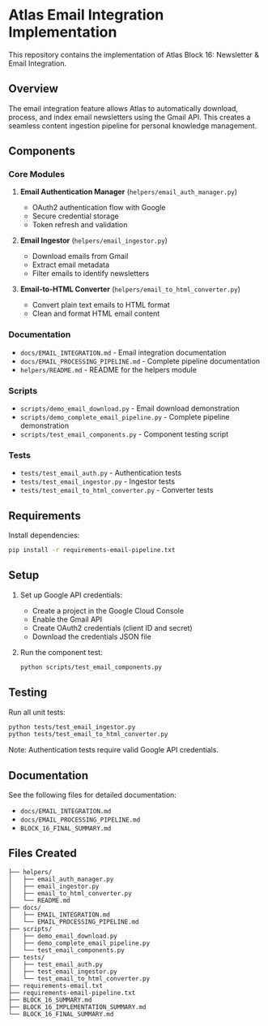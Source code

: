 # Atlas Email Integration Implementation

This repository contains the implementation of Atlas Block 16: Newsletter & Email Integration.

## Overview

The email integration feature allows Atlas to automatically download, process, and index email newsletters using the Gmail API. This creates a seamless content ingestion pipeline for personal knowledge management.

## Components

### Core Modules

1. **Email Authentication Manager** (`helpers/email_auth_manager.py`)
   - OAuth2 authentication flow with Google
   - Secure credential storage
   - Token refresh and validation

2. **Email Ingestor** (`helpers/email_ingestor.py`)
   - Download emails from Gmail
   - Extract email metadata
   - Filter emails to identify newsletters

3. **Email-to-HTML Converter** (`helpers/email_to_html_converter.py`)
   - Convert plain text emails to HTML format
   - Clean and format HTML email content

### Documentation

- `docs/EMAIL_INTEGRATION.md` - Email integration documentation
- `docs/EMAIL_PROCESSING_PIPELINE.md` - Complete pipeline documentation
- `helpers/README.md` - README for the helpers module

### Scripts

- `scripts/demo_email_download.py` - Email download demonstration
- `scripts/demo_complete_email_pipeline.py` - Complete pipeline demonstration
- `scripts/test_email_components.py` - Component testing script

### Tests

- `tests/test_email_auth.py` - Authentication tests
- `tests/test_email_ingestor.py` - Ingestor tests
- `tests/test_email_to_html_converter.py` - Converter tests

## Requirements

Install dependencies:
```bash
pip install -r requirements-email-pipeline.txt
```

## Setup

1. Set up Google API credentials:
   - Create a project in the Google Cloud Console
   - Enable the Gmail API
   - Create OAuth2 credentials (client ID and secret)
   - Download the credentials JSON file

2. Run the component test:
   ```bash
   python scripts/test_email_components.py
   ```

## Testing

Run all unit tests:
```bash
python tests/test_email_ingestor.py
python tests/test_email_to_html_converter.py
```

Note: Authentication tests require valid Google API credentials.

## Documentation

See the following files for detailed documentation:
- `docs/EMAIL_INTEGRATION.md`
- `docs/EMAIL_PROCESSING_PIPELINE.md`
- `BLOCK_16_FINAL_SUMMARY.md`

## Files Created

```
├── helpers/
│   ├── email_auth_manager.py
│   ├── email_ingestor.py
│   ├── email_to_html_converter.py
│   └── README.md
├── docs/
│   ├── EMAIL_INTEGRATION.md
│   └── EMAIL_PROCESSING_PIPELINE.md
├── scripts/
│   ├── demo_email_download.py
│   ├── demo_complete_email_pipeline.py
│   └── test_email_components.py
├── tests/
│   ├── test_email_auth.py
│   ├── test_email_ingestor.py
│   └── test_email_to_html_converter.py
├── requirements-email.txt
├── requirements-email-pipeline.txt
├── BLOCK_16_SUMMARY.md
├── BLOCK_16_IMPLEMENTATION_SUMMARY.md
└── BLOCK_16_FINAL_SUMMARY.md
```